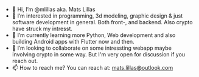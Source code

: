 - 👋 Hi, I’m @mlillas aka. Mats Lillas
- 👀 I’m interested in programming, 3d modeling, graphic design & just software development in general. Both front-, and backend. Also crypto have struck my intresst.
- 🌱 I’m currently learning more Python, Web development and also building Android apps with Flutter now and then.
- 💞️ I’m looking to collaborate on some intressting webapp maybe involving crypto in some way. But I'm very open for discussion if you reach out.
- 📫 How to reach me? You can reach at: mats.lillas@outlook.com

<!---
mlillas/mlillas is a ✨ special ✨ repository because its `README.md` (this file) appears on your GitHub profile.
You can click the Preview link to take a look at your changes.
--->
